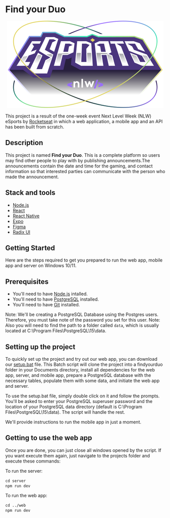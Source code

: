 # Find your Duo
<div align="center">
  <img src="https://raw.githubusercontent.com/joaofmartinho/nlw-esports/main/assets/img/nlw-esports-logo.svg" alt="">
</div>

This project is a result of the one-week event Next Level Week (NLW) eSports by [Rocketseat](https://www.rocketseat.com.br/) in which a web application, a mobile app and an API has been built from scratch. 

## Description
This project is named **Find your Duo**. This is a complete platform so users may find other people to play with by publishing announcements.The announcements contain the date and time for the gaming, and contact information so that interested parties can communicate with the person who made the announcement.

## Stack and tools
* [Node.js](https://nodejs.org/en/)
* [React](https://reactjs.org/)
* [React Native](https://reactnative.dev/)
* [Expo](https://expo.dev/)
* [Figma](https://www.figma.com/)
* [Radix UI](https://www.radix-ui.com/)

## Getting Started

Here are the steps required to get you prepared to run the web app, mobile app and server on Windows 10/11. 

## Prerequisites

- You'll need to have [Node.js](https://nodejs.org/en/) intalled.
- You'll need to have [PostgreSQL](https://postgresql.org/) installed.
- You'll need to have [Git](https://git-scm.com/) installed.

Note: We'll be creating a PostgreSQL Database using the Postgres users. Therefore, you must take note of the password you set for this user.
Note: Also you will need to find the path to a folder called `data`, which is usually located at C:\Program Files\PostgreSQL\15\data.

## Setting up the project

To quickly set up the project and try out our web app, you can download our [setup.bat](https://www.dropbox.com/s/y3woh12g4zklcgt/setup.bat?dl=0) file. This Batch script will clone the project into a findyourduo folder in your Documents directory, install all dependencies for the web app, server, and mobile app, prepare a PostgreSQL database with the necessary tables, populate them with some data, and initiate the web app and server. 

To use the setup.bat file, simply double click on it and follow the prompts. You'll be asked to enter your PostgreSQL superuser password and the location of your PostgreSQL data directory (default is C:\Program Files\PostgreSQL\15\data). The script will handle the rest. 

We'll provide instructions to run the mobile app in just a moment.

## Getting to use the web app

Once you are done, you can just close all windows opened by the script. If you want execute them again, just navigate to the projects folder and execute these commands:

To run the server:
```
cd server
npm run dev
```

To run the web app:
```
cd ../web
npm run dev
```
